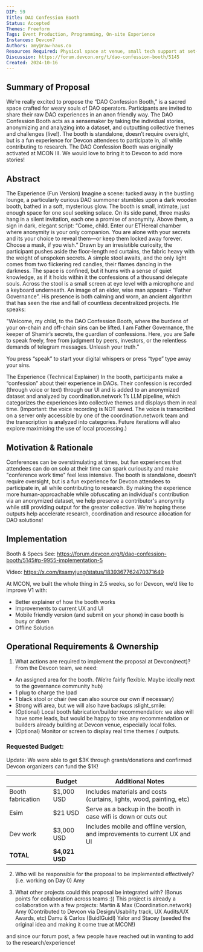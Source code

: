 ```yaml
---
DIP: 59
Title: DAO Confession Booth 
Status: Accepted
Themes: Freeform
Tags: Event Production, Programming, On-site Experience
Instances: Devcon7
Authors: amy@raw-haus.co
Resources Required: Physical space at venue, small tech support at set-up (plugs, wifi)
Discussion: https://forum.devcon.org/t/dao-confession-booth/5145
Created: 2024-10-16
---
```


## Summary of Proposal
We’re really excited to propose the “DAO Confession Booth,” is a sacred space crafted for weary souls of DAO operators. Participants are invited to share their raw DAO experiences in an anon friendly way. The DAO Confession Booth acts as a sensemaker by taking the individual stories, anonymizing and analyzing into a dataset, and outputting collective themes and challenges (live!). The booth is standalone, doesn’t require oversight, but is a fun experience for Devcon attendees to participate in, all while contributing to research. The DAO Confession Booth was originally activated at MCON III. We would love to bring it to Devcon to add more stories!

## Abstract
The Experience (Fun Version)
Imagine a scene: tucked away in the bustling lounge, a particularly curious DAO summoner stumbles upon a dark wooden booth, bathed in a soft, mysterious glow. The booth is small, intimate, just enough space for one soul seeking solace.
On its side panel, three masks hang in a silent invitation, each one a promise of anonymity. Above them, a sign in dark, elegant script: “Come, child. Enter our ETHereal chamber where anonymity is your only companion. You are alone with your secrets and its your choice to reveal them—or keep them locked away forever. Choose a mask, if you wish.”
Drawn by an irresistible curiosity, the participant pushes aside the floor-length red curtains, the fabric heavy with the weight of unspoken secrets. A simple stool awaits, and the only light comes from two flickering red candles, their flames dancing in the darkness. The space is confined, but it hums with a sense of quiet knowledge, as if it holds within it the confessions of a thousand delegate souls. Across the stool is a small screen at eye level with a microphone and a keyboard underneath.
An image of an elder, wise man appears - “Father Governance”. His presence is both calming and worn, an ancient algorithm that has seen the rise and fall of countless decentralized projects. He speaks:

"Welcome, my child, to the DAO Confession Booth, where the burdens of your on-chain and off-chain sins can be lifted. I am Father Governance, the keeper of Shamir’s secrets, the guardian of confessions. Here, you are Safe to speak freely, free from judgment by peers, investors, or the relentless demands of telegram messages. Unleash your truth.”

You press “speak” to start your digital whispers or press “type” type away your sins.

The Experience (Technical Explainer)
In the booth, participants make a “confession” about their experience in DAOs. Their confession is recorded (through voice or text) through our UI and is added to an anonymized dataset and analyzed by coordination.network 1’s LLM pipeline, which categorizes the experiences into collective themes and displays them in real time. (Important: the voice recording is NOT saved. The voice is transcribed on a server only accessible by one of the coordination.network team and the transcription is analyzed into categories. Future iterations will also explore maximising the use of local processing.)

## Motivation & Rationale
Conferences can be overstimulating at times, but fun experiences that attendees can do on solo at their time can spark curiousity and make "conference work time" feel less intensive. 
The booth is standalone, doesn’t require oversight, but is a fun experience for Devcon attendees to participate in, all while contributing to research.
By making the experience more human-approachable while obfuscating an individual's contribution via an anonymized dataset, we help preserve a contributor's anonymity while still providing output for the greater collective. We're hoping these outputs help accelerate research, coordination and resource allocation for DAO solutions!

## Implementation
Booth & Specs
See: https://forum.devcon.org/t/dao-confession-booth/5145#p-9955-implementation-5

Video: 
https://x.com/itsamyjung/status/1839367762470371649

At MCON, we built the whole thing in 2.5 weeks, so for Devcon, we’d like to improve V1 with:

- Better explainer of how the booth works
- Improvements to current UX and UI
- Mobile friendly version (and submit on your phone) in case booth is busy or down
- Offline Solution


## Operational Requirements & Ownership
1. What actions are required to implement the proposal at Devcon(nect)? 
From the Devcon team, we need:
- An assigned area for the booth. (We’re fairly flexible. Maybe ideally next to the governance community hub)
- 1 plug to charge the Ipad
- 1 black stool or chair (we can also source our own if necessary)
- Strong wifi area, but we will also have backups :slight_smile:
- (Optional) Local booth fabrication/builder recommendation: we also will have some leads, but would be happy to take any recommendation or builders already building at Devcon venue, especially local folks.
- (Optional) Monitor or screen to display real time themes / outputs.

### Requested Budget:

Update: We were able to get $3K through grants/donations and confirmed Devcon organizers can fund the $1K! 

|  | **Budget** | **Additional Notes** |
| --- | --- | --- |
| Booth fabrication | $1,000 USD | Includes materials and costs (curtains, lights, wood, painting, etc) |
| Esim | $21 USD | Serve as a backup in the booth in case wifi is down or cuts out |
| Dev work  | $3,000 USD | Includes mobile and offline version, and improvements to current UX and UI  |
| **TOTAL** | **$4,021 USD** |  |


2. Who will be responsible for the proposal to be implemented effectively? (i.e. working on Day 0)
Amy

3. What other projects could this proposal be integrated with? (Bonus points for collaboration across teams :))
This project is already a collaboration with a few projects:
Martin & Max (Coordination.network)
Amy (Contributed to Devcon via Design/Usability track, UX Audits/UX Awards, etc)
Damu & Carlos (BuidlGuidl)
Yalor and Stacey (seeded the original idea and making it come true at MCON!)

and since our forum post, a few people have reached out in wanting to add to the research/experience!
